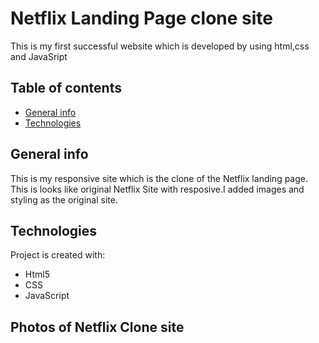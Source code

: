 # Netflix Landing Page clone site
This is my first successful website which is developed by using html,css and JavaSript
## Table of contents
* [General info](#general-info)
* [Technologies](#technologies)
## General info
This is my responsive site which is the clone of the Netflix landing page. This is looks like original Netflix Site with resposive.I added images and styling as the original site.
## Technologies
Project is created with:
* Html5
* CSS
* JavaScript
## Photos of Netflix Clone site

